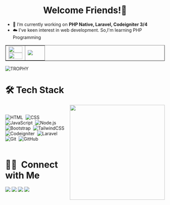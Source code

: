 <h1 align="center">Welcome Friends!👏</h1>

- 🔭 I’m currently working on **PHP Native, Laravel, Codeigniter 3/4**
- ☁️ I've keen interest in web development. So,I'm learning PHP Programming
<table border="none">
    <tr border="none">
        <td width="50%" align="center">
            <img width="100%" src="https://github-readme-stats.vercel.app/api?username=reeansa&bg_color=eefaff&text_color=005073&title_color=005073&icon_color=005073&ring_color=00BFFF&show_icons=true&count_private=true" />
            <img width="100%" src="https://github-readme-streak-stats.herokuapp.com?user=reeansa&background=EEFAFF&ring=00BFFF&fire=00BFFF&currStreakLabel=005073&stroke=005073&sideNums=005073&sideLabels=005073&currStreakNum=00BFFF&dates=005073&excludeDaysLabel=005073" />
        </td>
        <td width="50%">
            <img src="https://github-readme-stats-anuraghazra1.vercel.app/api/top-langs/?username=reeansa&bg_color=eefaff&text_color=005073&title_color=005073&icon_color=005073&ring_color=00BFFF&hide_border=false&langs_count=10"/>
        </td>
    </tr>
</table>
<img align="center" src="https://github-profile-trophy.vercel.app/?username=reeansa&theme=flat&margin-w=15&no-frame=true" alt="TROPHY" />

# 🛠 Tech Stack
<img align="right" src="https://raw.githubusercontent.com/rahul-jha98/rahul-jha98/main/techstack.gif" width="300px">
<br>

![HTML](https://img.shields.io/badge/-HTML-05122A?style=flat&logo=HTML5)&nbsp;
![CSS](https://img.shields.io/badge/-CSS-05122A?style=flat&logo=CSS3&logoColor=1572B6)&nbsp;
![JavaScript](https://img.shields.io/badge/-JavaScript-05122A?style=flat&logo=javascript)&nbsp;
![Node.js](https://img.shields.io/badge/-Node.js-05122A?style=flat&logo=node.js)&nbsp;
![Bootstrap](https://img.shields.io/badge/-Bootstrap-05122A?style=flat&logo=bootstrap&logoColor=563D7C)&nbsp;
![TailwindCSS](https://img.shields.io/badge/-Tailwindcss-05122A?style=flat&logo=tailwindcss)&nbsp;
![Codeigniter](https://img.shields.io/badge/-Codeigniter-05122A?style=flat&logo=Codeigniter)&nbsp;
![Laravel](https://img.shields.io/badge/-Laravel-05122A?style=flat&logo=Laravel)&nbsp;
![Git](https://img.shields.io/badge/-Git-05122A?style=flat&logo=git)&nbsp;
![GitHub](https://img.shields.io/badge/-GitHub-05122A?style=flat&logo=github)&nbsp;
<br><br>
# 🤝🏻 &nbsp;Connect with Me
<a href="https://www.linkedin.com/in/raihanfebriyansah/"><img src="https://img.shields.io/badge/Raihan%20Febriyansah-009adf?style=flat&logo=Linkedin&logoColor=white"></a>
<a href="mailto:raihanfebriyansahh@gmail.com"><img src="https://img.shields.io/badge/Raihanfebriyansahh@gmail.com-009adf?style=flat&logo=Gmail&logoColor=white"></a>
<a href="https://www.instagram.com/raihanfebriyansah/"><img src="https://img.shields.io/badge/@Raihan%20Febriyansah-009adf?style=flat&logo=Instagram&logoColor=white"></a>
<a href="https://twitter.com/haayrai"><img src="https://img.shields.io/badge/@haayrai-009adf?style=flat&logo=Twitter&logoColor=white"></a>

